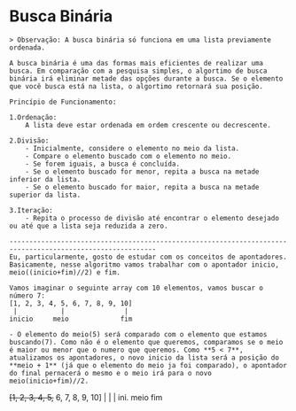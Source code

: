 # Busca Binária
    > Observação: A busca binária só funciona em uma lista previamente ordenada.

    A busca binária é uma das formas mais eficientes de realizar uma busca. Em comparação com a pesquisa simples, o algortimo de busca binária irá eliminar metade das opções durante a busca. Se o elemento que você busca está na lista, o algortimo retornará sua posição.

    Princípio de Funcionamento:

    1.Ordenação:
        A lista deve estar ordenada em ordem crescente ou decrescente.

    2.Divisão:
        - Inicialmente, considere o elemento no meio da lista.
        - Compare o elemento buscado com o elemento no meio.
        - Se forem iguais, a busca é concluída.
        - Se o elemento buscado for menor, repita a busca na metade inferior da lista.
        - Se o elemento buscado for maior, repita a busca na metade superior da lista.

    3.Iteração:
        - Repita o processo de divisão até encontrar o elemento desejado ou até que a lista seja reduzida a zero.

    -----------------------------------------------------------------------------------------------------------
    Eu, particularmente, gosto de estudar com os conceitos de apontadores. Basicamente, nesse algoritmo vamos trabalhar com o apontador inicio, meio((inicio+fim)//2) e fim.

    Vamos imaginar o seguinte array com 10 elementos, vamos buscar o número 7: 
    [1, 2, 3, 4, 5, 6, 7, 8, 9, 10] 
     |           |               |
    inicio     meio             fim

    - O elemento do meio(5) será comparado com o elemento que estamos buscando(7). Como não é o elemento que queremos, comparamos se o meio é maior ou menor que o numero que queremos. Como **5 < 7**, atualizamos os apontadores, o novo inicio da lista será a posição do **meio + 1** (já que o elemento do meio ja foi comparado), o apontador do final pernacerá o mesmo e o meio irá para o novo meio(inicio+fim)//2.
<strike> 
    [1, 2, 3, 4, 5,</strike> 6, 7, 8, 9, 10] 
                    |     |      |   
                    ini. meio    fim  
